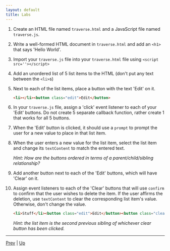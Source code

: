 ```yaml
---
layout: default
title: Labs
---
```


1. Create an HTML file named `traverse.html` and a JavaScript file named `traverse.js`.  

1. Write a well-formed HTML document in `traverse.html` and add an `<h1>` that says 'Hello World'.  

1. Import your `traverse.js` file into your `traverse.html` file using `<script src=''></script>`  

1. Add an unordered list of 5 list items to the HTML (don't put any text between the `<li>`s)  

1. Next to each of the list items, place a button with the text 'Edit' on it.  
    ```html
    <li></li><button class="edit">Edit</button>
    ```

1. In your `traverse.js` file, assign a 'click' event listener to each of your 'Edit' buttons. Do not create 5 separate callback function, rather create 1 that works for all 5 buttons.

1. When the 'Edit' button is clicked, it should use a `prompt` to prompt the user for a new value to place in that list item.  

1. When the user enters a new value for the list item, select the list item and change its `textContent` to match the entered text.

    *Hint: How are the buttons ordered in terms of a parent/child/sibling relationship?*  

1. Add another button next to each of the 'Edit' buttons, which will have 'Clear' on it.  

1. Assign event listeners to each of the 'Clear' buttons that will use `confirm` to confirm that the user wishes to delete the item. If the user affirms the deletion, use `textContent` to clear the corresponding list item's value. Otherwise, don't change the value.  

    ```html
    <li>Stuff</li><button class="edit">Edit</button><button class="clear">Clear</button>
    ```

    *Hint: the list item is the second previous sibling of whichever clear button has been clicked.*  

<hr>

[Prev](usingSelectedElement.md) | [Up](README.md)

